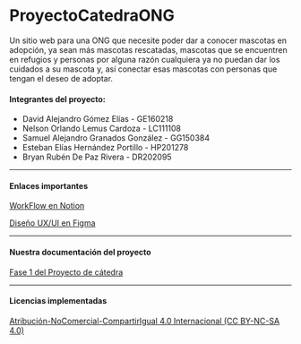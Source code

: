 # ProyectoCatedraONG
Un sitio web para una ONG que necesite poder dar a conocer mascotas en adopción, ya sean más mascotas rescatadas, mascotas que se encuentren en refugios y personas por alguna razón cualquiera ya no puedan dar los cuidados a su mascota y, así conectar esas mascotas con personas que tengan el deseo de adoptar.

#### Integrantes del proyecto:
- David Alejandro Gómez Elías - GE160218
- Nelson Orlando Lemus Cardoza - LC111108
- Samuel Alejandro Granados González - GG150384
- Esteban Elías Hernández Portillo - HP201278
- Bryan Rubén De Paz Rivera - DR202095

------------



#### Enlaces importantes
[WorkFlow en Notion](https://mercury-elf-107.notion.site/Workflow-proyecto-de-c-tedra-3a34acde2e964a62ae32d032fe7cb68b "WorkFlow en Notion")

[Diseño UX/UI en Figma](http://www.figma.com/file/wpSWRhkgUFYan9KjOdPXUU/Proyecto-de-catedra?node-id=0%3A1 "Diseño UX/UI en Figma")

------------

#### Nuestra documentación del proyecto
[Fase 1 del Proyecto de cátedra](https://docs.google.com/document/d/1BmDUyk4BDoo-VdYKjLywkzdsoc9GkQyH5Q2GreOyPhA/edit?usp=sharing "Fase 1 del Proyecto de cátedra") 


------------
#### Licencias implementadas
[Atribución-NoComercial-CompartirIgual 4.0 Internacional (CC BY-NC-SA 4.0) ](http://creativecommons.org/licenses/by-nc/4.0/deed.es "Atribución-NoComercial-CompartirIgual 4.0 Internacional (CC BY-NC-SA 4.0) ")
